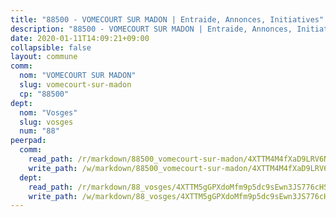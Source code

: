 ```yaml
---
title: "88500 - VOMECOURT SUR MADON | Entraide, Annonces, Initiatives"
description: "88500 - VOMECOURT SUR MADON | Entraide, Annonces, Initiatives"
date: 2020-01-11T14:09:21+09:00
collapsible: false
layout: commune
comm:
  nom: "VOMECOURT SUR MADON"
  slug: vomecourt-sur-madon
  cp: "88500"
dept:
  nom: "Vosges"
  slug: vosges
  num: "88"
peerpad:
  comm:
    read_path: /r/markdown/88500_vomecourt-sur-madon/4XTTM4M4fXaD9LRV6NrQnQzjVtd9iLjEUb8zk5MEgR3ZBVoFE
    write_path: /w/markdown/88500_vomecourt-sur-madon/4XTTM4M4fXaD9LRV6NrQnQzjVtd9iLjEUb8zk5MEgR3ZBVoFE-K3TgUiHiMEFvEGUpw9HQAcueuKWzp6Usbs1sGtMCaP2WF3TEg8ppLcQ8Ghs8haUMmKdMbwkNY5SBhMb669Ba1CxvBVrdaDjhRwWVYDz8UnTmqwsAE6a28qAQJUQBLBWtXpswZef2
  dept:
    read_path: /r/markdown/88_vosges/4XTTM5gGPXdoMfm9p5dc9sEwn3JS776cHSw64JYpD4AKnKgyh
    write_path: /w/markdown/88_vosges/4XTTM5gGPXdoMfm9p5dc9sEwn3JS776cHSw64JYpD4AKnKgyh-K3TgUjEFywcTUHQwfrd2vcZqhoXLakdoQGFv4iriv1FKkvQkBsudnBxafkQDfPcxTDRHN5T6bYyganuvcakuKenYoB5mPLKqUBjNMwpn75GQVixUmzXGkneDufRSqDthC8iyXi1Z
---
```


